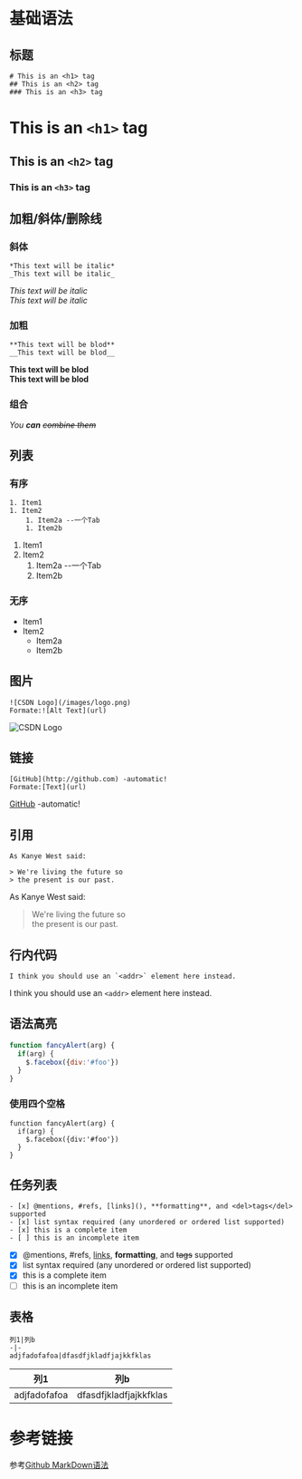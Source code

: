 # 基础语法
## 标题
```
# This is an <h1> tag
## This is an <h2> tag
### This is an <h3> tag
```
# This is an `<h1>` tag
## This is an `<h2>` tag
### This is an `<h3>` tag
## 加粗/斜体/删除线
### 斜体
```
*This text will be italic*
_This text will be italic_
```
*This text will be italic*  
_This text will be italic_  
### 加粗
```
**This text will be blod**
__This text will be blod__
```
**This text will be blod**  
__This text will be blod__
### 组合
_You **can** <del>combine<del> ~~them~~_
## 列表
### 有序
```
1. Item1
1. Item2
    1. Item2a --一个Tab
    1. Item2b
```
1. Item1
1. Item2
    1. Item2a --一个Tab
    1. Item2b
### 无序
* Item1
* Item2
    * Item2a
    * Item2b
## 图片
```
![CSDN Logo](/images/logo.png)
Formate:![Alt Text](url)
```
![CSDN Logo](http://c.csdnimg.cn/public/favicon.ico)
## 链接
```
[GitHub](http://github.com) -automatic!
Formate:[Text](url)
```
[GitHub](http://github.com) -automatic!
## 引用
```
As Kanye West said:

> We're living the future so
> the present is our past.
```
As Kanye West said:

> We're living the future so    
> the present is our past.
## 行内代码
```
I think you should use an `<addr>` element here instead.
```
I think you should use an `<addr>` element here instead.
## 语法高亮

```javascript
function fancyAlert(arg) {
  if(arg) {
    $.facebox({div:'#foo'})
  }
}
```
### 使用四个空格
    function fancyAlert(arg) {
      if(arg) {
        $.facebox({div:'#foo'})
      }
    }
## 任务列表
```
- [x] @mentions, #refs, [links](), **formatting**, and <del>tags</del> supported
- [x] list syntax required (any unordered or ordered list supported)
- [x] this is a complete item
- [ ] this is an incomplete item
```
- [x] @mentions, #refs, [links](), **formatting**, and <del>tags</del> supported
- [x] list syntax required (any unordered or ordered list supported)
- [x] this is a complete item
- [ ] this is an incomplete item
## 表格
```
列1|列b
-|-
adjfadofafoa|dfasdfjkladfjajkkfklas
```
列1|列b
-|-
adjfadofafoa|dfasdfjkladfjajkkfklas
# 参考链接
参考[Github MarkDown语法](https://guides.github.com/features/mastering-markdown/#examples)